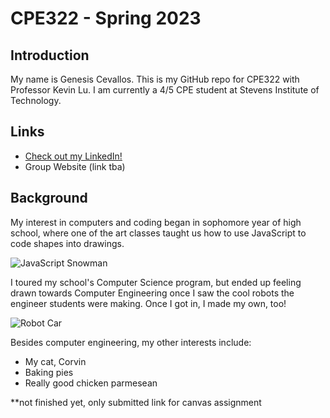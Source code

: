 # CPE322 - Spring 2023
## Introduction
My name is Genesis Cevallos. This is my GitHub repo for CPE322 with Professor Kevin Lu. I am currently a 4/5 CPE student at Stevens Institute of Technology.

## Links

- [Check out my LinkedIn!](https://www.linkedin.com/in/g-cevallos101/)
- Group Website (link tba)

## Background
My interest in computers and coding began in sophomore year of high school, where one of the art classes taught us how to use JavaScript to code shapes into drawings.

![JavaScript Snowman](https://user-images.githubusercontent.com/87401577/215610677-13a73db1-c11c-4e0a-a05a-c5ea352d3600.png)

I toured my school's Computer Science program, but ended up feeling drawn towards Computer Engineering once I saw the cool robots the engineer students were making. Once I got in, I made my own, too!

![Robot Car](https://user-images.githubusercontent.com/87401577/215612581-262d8537-36e0-4bbd-8afc-9340864aede6.png)

Besides computer engineering, my other interests include:
- My cat, Corvin
- Baking pies
- Really good chicken parmesean 




**not finished yet, only submitted link for canvas assignment
